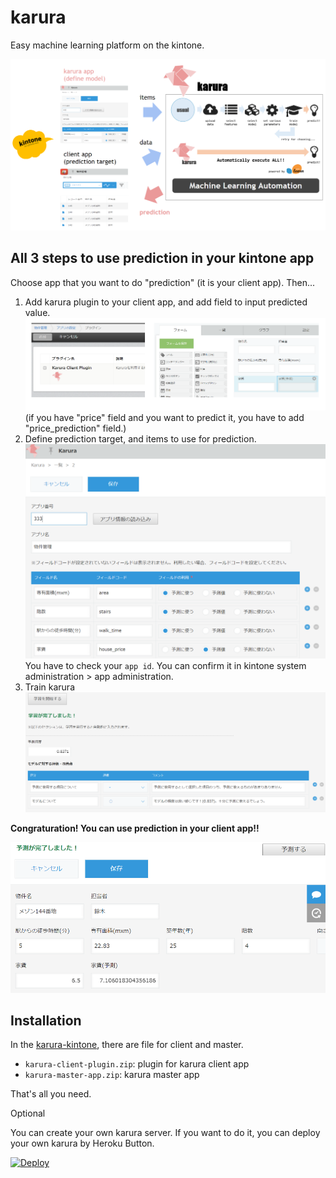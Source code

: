 # karura

Easy machine learning platform on the kintone.

![karura-architecture](./doc/karura_architecture.PNG)

## All 3 steps to use prediction in your kintone app

Choose app that you want to do "prediction" (it is your client app). Then...

1. Add karura plugin to your client app, and add field to input predicted value.  
![step1.PNG](./doc/step1.PNG)  
(if you have "price" field and you want to predict it, you have to add "price_prediction" field.)
2. Define prediction target, and items to use for prediction.  
![step2.PNG](./doc/step2.PNG)  
You have to check your `app id`. You can confirm it in kintone system administration > app administration.
3. Train karura  
![step3.PNG](./doc/step3.PNG)

**Congraturation! You can use prediction in your client app!!**

![prediction.PNG](./doc/prediction.PNG)

## Installation

In the [karura-kintone](https://github.com/icoxfog417/karura/tree/master/karura-kintone), there are file for client and master.

* `karura-client-plugin.zip`: plugin for karura client app
* `karura-master-app.zip`: karura master app

That's all you need.

Optional

You can create your own karura server. If you want to do it, you can deploy your own karura by Heroku Button.

[![Deploy](https://www.herokucdn.com/deploy/button.svg)](https://heroku.com/deploy)

